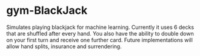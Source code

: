 # gym-BlackJack

Simulates playing blackjack for machine learning. Currently it uses 6 decks that are shuffled after every hand. You also have the ability to double down on your first turn and receive one further card. Future implementations will allow hand splits, insurance and surrendering.
